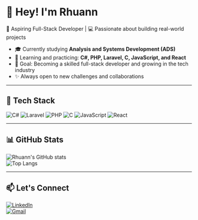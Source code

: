 # 👋 Hey! I'm Rhuann  

🚀 Aspiring Full-Stack Developer | 💻 Passionate about building real-world projects  

- 🎓 Currently studying **Analysis and Systems Development (ADS)**  
- 🌱 Learning and practicing: **C#, PHP, Laravel, C, JavaScript, and React**  
- 🎯 Goal: Becoming a skilled full-stack developer and growing in the tech industry  
- ✨ Always open to new challenges and collaborations  

---

## 🚀 Tech Stack

![C#](https://img.shields.io/badge/C%23-239120?style=for-the-badge&logo=c-sharp&logoColor=white)
![Laravel](https://img.shields.io/badge/Laravel-FF2D20?style=for-the-badge&logo=laravel&logoColor=white)
![PHP](https://img.shields.io/badge/PHP-777BB4?style=for-the-badge&logo=php&logoColor=white)
![C](https://img.shields.io/badge/C-00599C?style=for-the-badge&logo=c&logoColor=white)
![JavaScript](https://img.shields.io/badge/JavaScript-F7DF1E?style=for-the-badge&logo=javascript&logoColor=black)
![React](https://img.shields.io/badge/React-20232A?style=for-the-badge&logo=react&logoColor=61DAFB)

---

## 📊 GitHub Stats

![Rhuann's GitHub stats](https://github-readme-stats.vercel.app/api?username=Rhuann01&show_icons=true&theme=radical)  
![Top Langs](https://github-readme-stats.vercel.app/api/top-langs/?username=Rhuann01&layout=compact&theme=radical)

---

## 📫 Let's Connect
[![LinkedIn](https://img.shields.io/badge/LinkedIn-0A66C2?style=for-the-badge&logo=linkedin&logoColor=white)](https://www.linkedin.com)  
[![Gmail](https://img.shields.io/badge/Gmail-D14836?style=for-the-badge&logo=gmail&logoColor=white)](mailto:rhuann2006@gmail.com)
